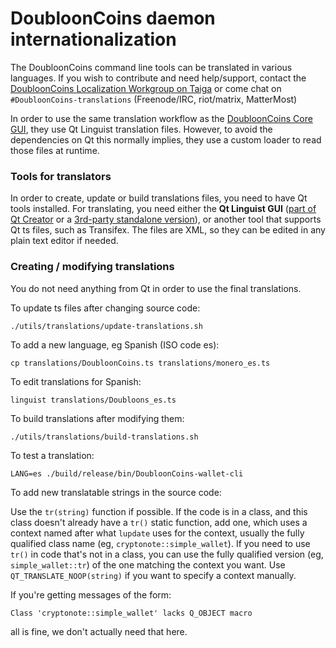 DoubloonCoins daemon internationalization
==================================

The DoubloonCoins command line tools can be translated in various languages. If you wish to contribute and need help/support, contact the [DoubloonCoins Localization Workgroup on Taiga](https://taiga.getmonero.org/project/erciccione-DoubloonCoins-localization/) or come chat on `#DoubloonCoins-translations` (Freenode/IRC, riot/matrix, MatterMost)

In order to use the same translation workflow as the [DoubloonCoins Core GUI](https://github.com/DoubloonCoins/DoubloonCoins-gui), they use Qt Linguist translation files.  However, to avoid the dependencies on Qt this normally implies, they use a custom loader to read those files at runtime.

### Tools for translators

In order to create, update or build translations files, you need to have Qt tools installed. For translating, you need either the **Qt Linguist GUI** ([part of Qt Creator](https://www.qt.io/download) or a [3rd-party standalone version](https://github.com/lelegard/qtlinguist-installers/releases)), or another tool that supports Qt ts files, such as Transifex.  The files are XML, so they can be edited in any plain text editor if needed.

### Creating / modifying translations

You do not need anything from Qt in order to use the final translations.

To update ts files after changing source code:

    ./utils/translations/update-translations.sh

To add a new language, eg Spanish (ISO code es):

    cp translations/DoubloonCoins.ts translations/monero_es.ts

To edit translations for Spanish:

    linguist translations/Doubloons_es.ts

To build translations after modifying them:

    ./utils/translations/build-translations.sh

To test a translation:

    LANG=es ./build/release/bin/DoubloonCoins-wallet-cli

To add new translatable strings in the source code:

Use the `tr(string)` function if possible. If the code is in a class, and this class doesn't already have a `tr()` static function, add one, which uses a context named after what `lupdate` uses for the context, usually the fully qualified class name (eg, `cryptonote::simple_wallet`).  If you need to use `tr()` in code that's not in a class, you can use the fully qualified version (eg, `simple_wallet::tr`) of the one matching the context you want. Use `QT_TRANSLATE_NOOP(string)` if you want to specify a context manually.

If you're getting messages of the form:

    Class 'cryptonote::simple_wallet' lacks Q_OBJECT macro

all is fine, we don't actually need that here.
